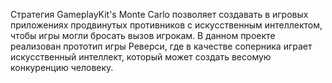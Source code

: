 Стратегия GameplayKit's Monte Carlo позволяет создавать в игровых приложениях продвинутых противников с искусственным интеллектом, чтобы игры могли бросать вызов игрокам. В данном проекте реализован прототип игры Реверси, где в качестве соперника играет искусственный интеллект, который может создать весомую конкуренцию человеку.